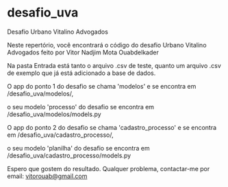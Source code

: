 # desafio_uva
Desafio Urbano Vitalino Advogados

Neste repertório, você encontrará o código do desafio Urbano Vitalino Advogados feito por Vitor Nadjim Mota Ouabdelkader


Na pasta Entrada está tanto o arquivo .csv de teste, quanto um arquivo .csv de exemplo que já está adicionado a base de dados.


O app do ponto 1 do desafio se chama 'modelos' e se encontra em /desafio_uva/modelos/,

o seu modelo 'processo' do desafio se encontra em /desafio_uva/modelos/models.py


O app do ponto 2 do desafio se chama 'cadastro_processo' e se encontra em /desafio_uva/cadastro_processo/,

o seu modelo 'planilha' do desafio se encontra em /desafio_uva/cadastro_processo/models.py


Espero que gostem do resultado.
Qualquer problema, contactar-me por email: vitorouab@gmail.com
